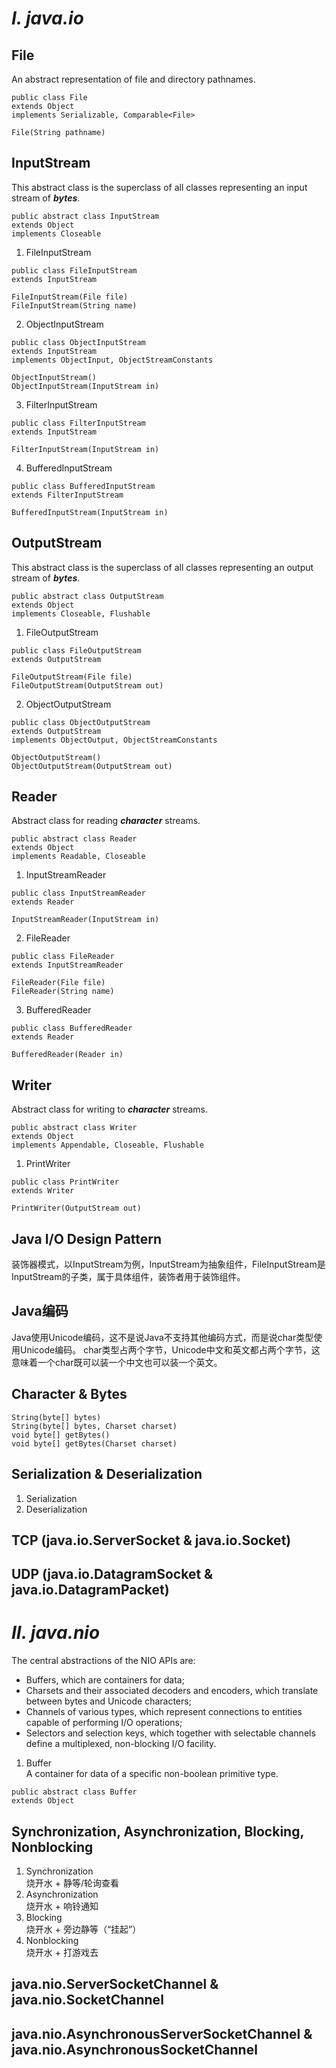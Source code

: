 # *I. java.io*
## File
An abstract representation of file and directory pathnames.
```
public class File
extends Object
implements Serializable, Comparable<File>
```
```
File(String pathname)
```
## InputStream
This abstract class is the superclass of all classes representing an input stream of _**bytes**_.
```
public abstract class InputStream
extends Object
implements Closeable
```
1. FileInputStream
```
public class FileInputStream
extends InputStream
```
```
FileInputStream(File file)
FileInputStream(String name)
```
2. ObjectInputStream
```
public class ObjectInputStream
extends InputStream
implements ObjectInput, ObjectStreamConstants
```
```
ObjectInputStream()
ObjectInputStream(InputStream in)
```
3. FilterInputStream
```
public class FilterInputStream
extends InputStream
```
```
FilterInputStream(InputStream in)
```
4. BufferedInputStream
```
public class BufferedInputStream
extends FilterInputStream
```
```
BufferedInputStream(InputStream in)
```
## OutputStream
This abstract class is the superclass of all classes representing an output stream of _**bytes**_.
```
public abstract class OutputStream
extends Object
implements Closeable, Flushable
```
1. FileOutputStream
```
public class FileOutputStream
extends OutputStream
```
```
FileOutputStream(File file)
FileOutputStream(OutputStream out)
```
2. ObjectOutputStream
```
public class ObjectOutputStream
extends OutputStream
implements ObjectOutput, ObjectStreamConstants
```
```
ObjectOutputStream()
ObjectOutputStream(OutputStream out)
```
## Reader
Abstract class for reading _**character**_ streams.
```
public abstract class Reader
extends Object
implements Readable, Closeable
```
1. InputStreamReader
```
public class InputStreamReader
extends Reader
```
```
InputStreamReader(InputStream in)
```
2. FileReader
```
public class FileReader
extends InputStreamReader
```
```
FileReader(File file)
FileReader(String name)
```
3. BufferedReader
```
public class BufferedReader
extends Reader
```
```
BufferedReader(Reader in)
```
## Writer
Abstract class for writing to _**character**_ streams.
```
public abstract class Writer
extends Object
implements Appendable, Closeable, Flushable
```
1. PrintWriter
```
public class PrintWriter
extends Writer
```
```
PrintWriter(OutputStream out)
```
## Java I/O Design Pattern
装饰器模式，以InputStream为例，InputStream为抽象组件，FileInputStream是InputStream的子类，属于具体组件，装饰者用于装饰组件。
## Java编码
Java使用Unicode编码，这不是说Java不支持其他编码方式，而是说char类型使用Unicode编码。
char类型占两个字节，Unicode中文和英文都占两个字节，这意味着一个char既可以装一个中文也可以装一个英文。
## Character & Bytes
```
String(byte[] bytes)
String(byte[] bytes, Charset charset)
void byte[] getBytes()
void byte[] getBytes(Charset charset)
```
## Serialization & Deserialization
1. Serialization
2. Deserialization
## TCP (java.io.ServerSocket & java.io.Socket)
## UDP (java.io.DatagramSocket & java.io.DatagramPacket)
# *II. java.nio*
The central abstractions of the NIO APIs are:
* Buffers, which are containers for data;
* Charsets and their associated decoders and encoders, which translate between bytes and Unicode characters;
* Channels of various types, which represent connections to entities capable of performing I/O operations;
* Selectors and selection keys, which together with selectable channels define a multiplexed, non-blocking I/O facility.
1. Buffer <br>
A container for data of a specific non-boolean primitive type.
```
public abstract class Buffer
extends Object
```
## Synchronization, Asynchronization, Blocking, Nonblocking
1. Synchronization <br>
烧开水 + 静等/轮询查看
2. Asynchronization <br>
烧开水 + 响铃通知
3. Blocking <br>
烧开水 + 旁边静等（“挂起”）
4. Nonblocking <br>
烧开水 + 打游戏去
## java.nio.ServerSocketChannel & java.nio.SocketChannel
## java.nio.AsynchronousServerSocketChannel & java.nio.AsynchronousSocketChannel

